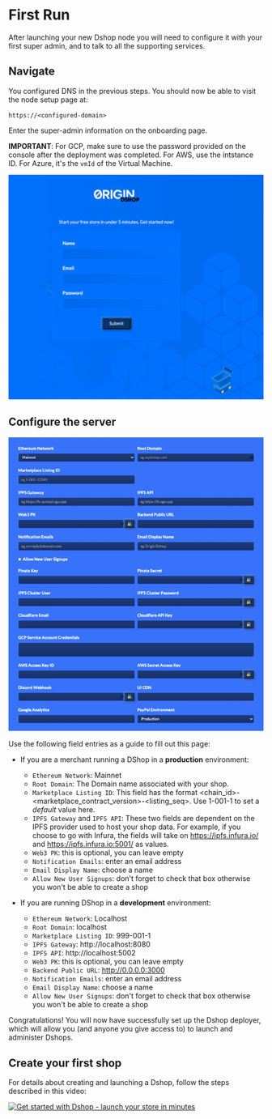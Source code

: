 # First Run

After launching your new Dshop node you will need to configure it with your first super admin, and to talk to all the supporting services.

## Navigate

You configured DNS in the previous steps.  You should now be able to visit the node setup page at:

    https://<configured-domain>

Enter the super-admin information on the onboarding page. 

**IMPORTANT**: For GCP, make sure to use the password provided on the console after the deployment was completed.  For AWS, use the intstance ID.  For Azure, it's the `vmId` of the Virtual Machine.

![Registration](images/firstrun-registration.png)

## Configure the server

![Configuration](images/firstrun-configuration.png)

Use the following field entries as a guide to fill out this page:

- If you are a merchant running a DShop in a **production** environment: 
  - ```Ethereum Network```: Mainnet
  - ```Root Domain```: The Domain name associated with your shop.
  - ```Marketplace Listing ID```: This field has the format <chain_id>-<marketplace_contract_version>-<listing_seq>. Use 1-001-1 to set a _default_ value here.
  - ```IPFS Gateway``` and ```IPFS API```: These two fields are dependent on the IPFS provider used to host your shop data. For example, if you choose to go with Infura, the fields will take on https://ipfs.infura.io/ and https://ipfs.infura.io:5001/ as values.
  - ```Web3 PK```: this is optional, you can leave empty
  - ```Notification Emails```: enter an email address
  - ```Email Display Name```: choose a name
  - ```Allow New User Signups```: don't forget to check that box otherwise you won't be able to create a shop

- If you are running DShop in a **development** environment: 
  - ```Ethereum Network```: Localhost
  - ```Root Domain```: localhost
  - ```Marketplace Listing ID```: 999-001-1
  - ```IPFS Gateway```: http://localhost:8080
  - ```IPFS API```: http://localhost:5002
  - ```Web3 PK```: this is optional, you can leave empty
  - ```Backend Public URL```: http://0.0.0.0:3000
  - ```Notification Emails```: enter an email address
  - ```Email Display Name```: choose a name
  - ```Allow New User Signups```: don't forget to check that box otherwise you won't be able to create a shop

Congratulations! You will now have successfully set up the Dshop deployer, which will allow you (and anyone you give access to) to launch and administer Dshops.

## Create your first shop

For details about creating and launching a Dshop, follow the steps described in this video: 

[![Get started with Dshop - launch your store in minutes](http://img.youtube.com/vi/UtajmQQ1Q-A/0.jpg)](http://www.youtube.com/watch?v=UtajmQQ1Q-A)
